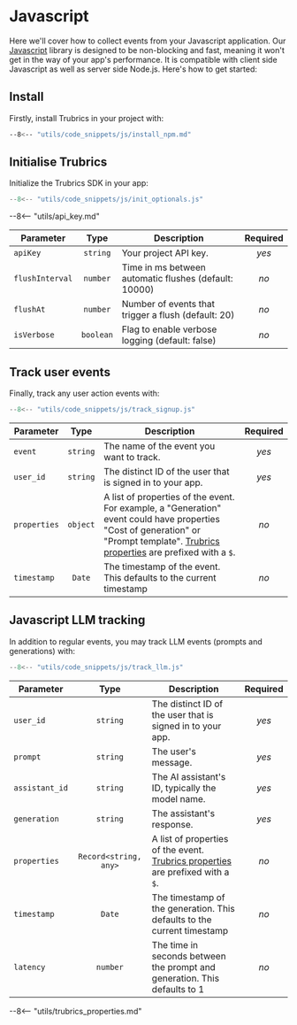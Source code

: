 # Javascript

Here we'll cover how to collect events from your Javascript application. Our [Javascript](https://www.npmjs.com/package/@trubrics/trubrics) library is designed to be non-blocking and fast, meaning it won't get in the way of your app's performance. It is compatible with client side Javascript as well as server side Node.js. Here's how to get started:

## Install

Firstly, install Trubrics in your project with:

```bash
--8<-- "utils/code_snippets/js/install_npm.md"
```

## Initialise Trubrics

Initialize the Trubrics SDK in your app:

``` ts
--8<-- "utils/code_snippets/js/init_optionals.js"
```

--8<-- "utils/api_key.md"

<div class="no-wrap-table" markdown>

| **Parameter** | **Type** | **Description** | **Required** |
|---|:---:|---|:---:|
| `apiKey` | `string` | Your project API key. | _yes_ |
| `flushInterval` | `number` | Time in ms between automatic flushes (default: 10000) | _no_ |
| `flushAt` | `number` | Number of events that trigger a flush (default: 20) | _no_ |
| `isVerbose` | `boolean` | Flag to enable verbose logging (default: false) | _no_ |

</div>

## Track user events

Finally, track any user action events with:

``` ts
--8<-- "utils/code_snippets/js/track_signup.js"
```

<div class="no-wrap-table" markdown>

| **Parameter** | **Type** | **Description** | **Required** |
|---|:---:|---|:---:|
| `event` | `string` | The name of the event you want to track. | _yes_ |
| `user_id` | `string` | The distinct ID of the user that is signed in to your app. | _yes_ |
| `properties` | `object` | A list of properties of the event. For example, a "Generation" event could have properties "Cost of generation" or "Prompt template". [Trubrics properties](#trubrics-properties) are prefixed with a `$`. | _no_ |
| `timestamp` | `Date` | The timestamp of the event. This defaults to the current timestamp | _no_ |

</div>

## Javascript LLM tracking

In addition to regular events, you may track LLM events (prompts and generations) with:

``` ts
--8<-- "utils/code_snippets/js/track_llm.js"
```

<div class="no-wrap-table" markdown>

| **Parameter** | **Type** | **Description** | **Required** |
|---|:---:|---|:---:|
| `user_id` | `string` | The distinct ID of the user that is signed in to your app. | _yes_ |
| `prompt` | `string` | The user's message. | _yes_ |
| `assistant_id` | `string` | The AI assistant's ID, typically the model name. | _yes_ |
| `generation` | `string` | The assistant's response. | _yes_ |
| `properties` | `Record<string, any>` | A list of properties of the event. [Trubrics properties](#trubrics-properties) are prefixed with a `$`. | _no_ |
| `timestamp` | `Date` | The timestamp of the generation. This defaults to the current timestamp | _no_ |
| `latency` | `number` | The time in seconds between the prompt and generation. This defaults to 1 | _no_ |

</div>

--8<-- "utils/trubrics_properties.md"
